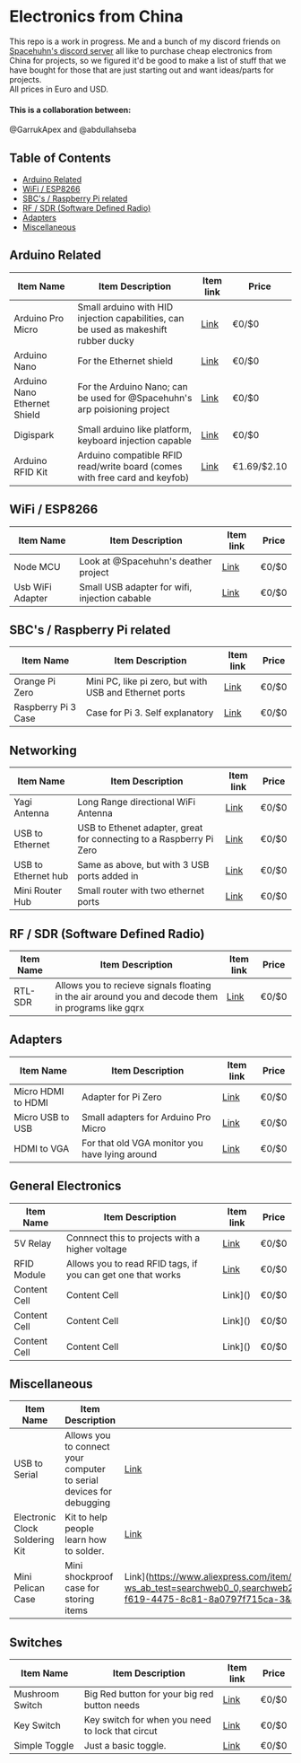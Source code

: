 # Electronics from China

This repo is a work in progress. Me and a bunch of my discord friends on [Spacehuhn's discord server](https://discordapp.com/invite/7Ay378G) all like to purchase cheap electronics from China for projects, so we figured it'd be good to make a list of stuff that we have bought for those that are just starting out and want ideas/parts for projects.<br />
All prices in Euro and USD.<br />
#### This is a collaboration between:
@GarrukApex and @abdullahseba <!--(add your username here my dudes)-->

## Table of Contents
  - [Arduino Related](#arduino-related)
  - [ WiFi / ESP8266](#wifi--esp8266)
  - [SBC's / Raspberry Pi related](#sbcs--raspberry-pi-related)
  - [RF / SDR (Software Defined Radio)](#rf--sdr-software-defined-radio)
  - [Adapters](#adapters)
  - [Miscellaneous](#miscellaneous)
    
## Arduino Related
| Item Name | Item Description | Item link | Price |
| ------------- | ------------- | ------------- | -------------|
| Arduino Pro Micro   | Small arduino with HID injection capabilities, can be used as makeshift rubber ducky | [Link]()  |     €0/$0    |
| Arduino Nano  | For the Ethernet shield  | [Link]()  |     €0/$0    |
| Arduino Nano Ethernet Shield  | For the Arduino Nano; can be used for @Spacehuhn's arp poisioning project | [Link]()  |     €0/$0    |
| Digispark  | Small arduino like platform, keyboard injection capable  | [Link]()  |     €0/$0    |
| Arduino RFID Kit | Arduino compatible RFID read/write board (comes with free card and keyfob) | [Link](https://www.ebay.com/itm/MFRC-522-RC522-RFID-Module-IC-Card-Induction-Sensor-free-S50-card-key-chain-LW/182050283595?epid=1750668752&hash=item2a630ae04b:g:ROoAAOSwAuNW4b7u) | €1.69/$2.10 |

## WiFi / ESP8266
| Item Name | Item Description | Item link | Price |
| ------------- | ------------- | ------------- | -------------|
| Node MCU  | Look at @Spacehuhn's deather project  | [Link]()  |     €0/$0    |
| Usb WiFi Adapter  | Small USB adapter for wifi, injection cabable | [Link]()  |     €0/$0    |

## SBC's / Raspberry Pi related
| Item Name | Item Description | Item link | Price |
| ------------- | ------------- | ------------- | -------------|
| Orange Pi Zero  | Mini PC, like pi zero, but with USB and Ethernet ports  | [Link]()  |     €0/$0    |
| Raspberry Pi 3 Case  | Case for Pi 3. Self explanatory | [Link]()  |     €0/$0    |

## Networking
| Item Name | Item Description | Item link | Price |
| ------------- | ------------- | ------------- | -------------|
| Yagi Antenna  | Long Range directional WiFi Antenna  | [Link]()  |     €0/$0    |
| USB to Ethernet  | USB to Ethenet adapter, great for connecting to a Raspberry Pi Zero  | [Link]()  |     €0/$0    |
| USB to Ethernet hub  | Same as above, but with 3 USB ports added in  | [Link]()  |     €0/$0    |
| Mini Router Hub  | Small router with two ethernet ports  | [Link]()  |     €0/$0    |
   
## RF / SDR (Software Defined Radio)
| Item Name | Item Description | Item link | Price |
| ------------- | ------------- | ------------- | -------------|
| RTL-SDR  | Allows you to recieve signals floating in the air around you and decode them in programs like gqrx  | [Link]()  |     €0/$0    |

## Adapters
| Item Name | Item Description | Item link | Price |
| ------------- | ------------- | ------------- | -------------|
| Micro HDMI to HDMI  | Adapter for Pi Zero  | [Link]()  |     €0/$0    |
| Micro USB to USB  | Small adapters for Arduino Pro Micro  | [Link]()  |     €0/$0    |
| HDMI to VGA  | For that old VGA monitor you have lying around | [Link]()  |     €0/$0    |

## General Electronics
| Item Name | Item Description | Item link | Price |
| ------------- | ------------- | ------------- | -------------|
| 5V Relay  | Connnect this to projects with a higher voltage   | [Link]()  |     €0/$0    |
| RFID Module  | Allows you to read RFID tags, if you can get one that works  | [Link]()  |     €0/$0    |
| Content Cell  | Content Cell  | Link]()  |     €0/$0    |
| Content Cell  | Content Cell  | Link]()  |     €0/$0    |
| Content Cell  | Content Cell  | Link]()  |     €0/$0    |

## Miscellaneous
| Item Name | Item Description | Item link | Price |
| ------------- | ------------- | ------------- | -------------|
| USB to Serial | Allows you to connect your computer to serial devices for debugging  | [Link]()  |     €0/$0    |
| Electronic Clock Soldering Kit  | Kit to help people learn how to solder.   | [Link]()  |     €0/$0    |
| Mini Pelican Case  | Mini shockproof case for storing items  | Link](https://www.aliexpress.com/item/Plastic-Storage-Box-Outdoor-Shockproof-Waterproof-Airtight-Survival-Storage-Case-Container-Carry-Box-new/32810926969.html?ws_ab_test=searchweb0_0,searchweb201602_4_10065_10344_10130_10068_10324_10547_10342_10325_10546_10343_10340_10548_10341_10545_10084_10083_10618_10615_10307_10313_10059_10534_100031_10103_441_10624_442_10623_10622_10621_10620_10142,searchweb201603_25,ppcSwitch_5&algo_expid=99ce1fb1-f619-4475-8c81-8a0797f715ca-3&algo_pvid=99ce1fb1-f619-4475-8c81-8a0797f715ca&priceBeautifyAB=3)  |     €0/$0    |

## Switches 
| Item Name | Item Description | Item link | Price |
| ------------- | ------------- | ------------- | -------------|
| Mushroom Switch  | Big Red button for your big red button needs  | [Link]()  |     €0/$0    |
| Key Switch  | Key switch for when you need to lock that circut  | [Link]()  |     €0/$0    |
| Simple Toggle  | Just a basic toggle.   | [Link]()  |     €0/$0    |

<!--This is a template for adding extra cells. Ignore it. 
| Content Cell  | Content Cell  | Link]()  |     €0/$0    |-->
